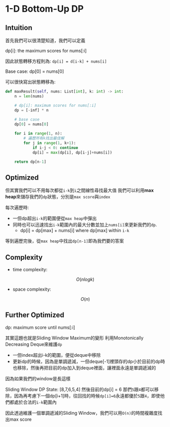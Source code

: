 # 1-D Bottom-Up DP

## Intuition

首先我們可以很清楚知道，我們可以定義

dp[i]: the maximum scores for nums[:i]

因此狀態轉移方程則為: `dp[i] = d[i-k] + nums[i]`

Base case: dp[0] = nums[0]

可以很快寫出狀態轉移為:
```python
def maxResult(self, nums: List[int], k: int) -> int:
    n = len(nums)

    # dp[i]: maximum scores for nums[:i]
    dp = [-inf] * n
    
    # base case
    dp[0] = nums[0]

    for i in range(1, n):
        # 遍歷所有k找出最佳解
        for j in range(1, k+1):
            if i-j < 0: continue
            dp[i] = max(dp[i], dp[i-j]+nums[i])

    return dp[n-1]
```

## Optimized

但其實我們可以不用每次都從`i-k`到`i`之間線性尋找最大值
我們可以利用**max heap**來儲存我們的`dp`狀態，分別是`max score`與`index`

每次遍歷時:
- 一但dp超出`i-k`的範圍便從`max heap`中彈出
- 同時也可以迅速找出`i-k`範圍內的最大分數並加上`nums[i]`來更新我們的`dp`.
  - dp[i] = dp[max] + nums[i] where dp[max] within `i-k`

等到遍歷完後，從`max heap`中找出`dp[n-1]`即為我們要的答案

## Complexity

- time complexity:

$$O(nlogk)$$

- space complexity:

$$O(n)$$

## Further Optimized

dp: maximum score until nums[:i]

其實這題也就是Sliding Window Maximum的變形
利用Monotonically Decreasing Deque來維護`dp`

- 一但index超出i-k的範圍，便從deque中移除
- 更新dp的時候，因為是單調遞減，一但deque[-1]裡頭存的dp小於目前的dp時也移除，然後再把目前的dp加入到deque裡面，讓裡面永遠是單調遞減的

因為如果我們的window是長這樣

Sliding Window DP State: [8,7,6,5,4]
然後目前的dp[i] = 6
那們`5`跟`4`都可以移除，因為再考慮下一個dp[i+1]時，往回找的時候`dp[i]=6`永遠都優於`5`跟`4`，即使他們都處於合法的`i-k`範圍內

因此透過維護一個單調遞減的Sliding Window，我們可以用`O(n)`的時間複雜度找出max score

